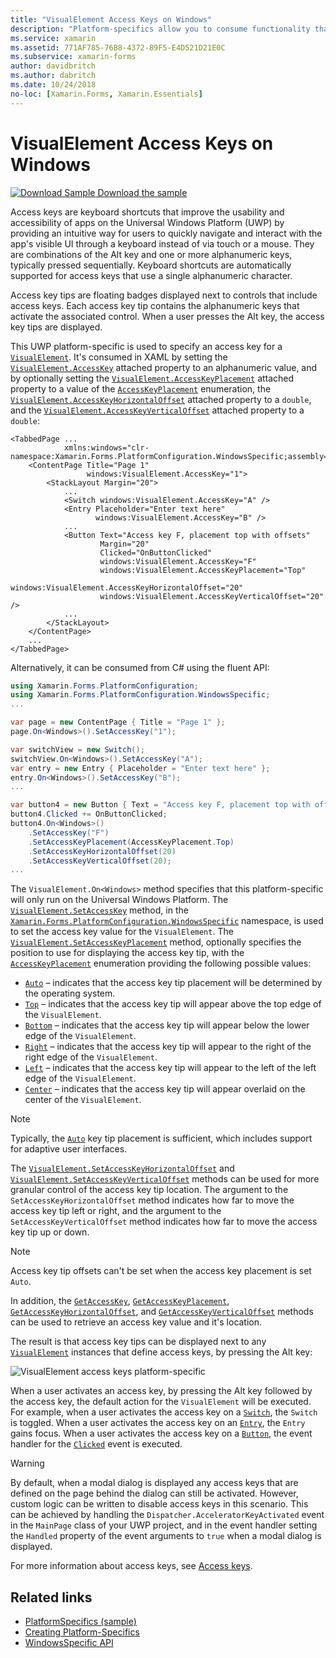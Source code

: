 ```yaml
---
title: "VisualElement Access Keys on Windows"
description: "Platform-specifics allow you to consume functionality that's only available on a specific platform, without implementing custom renderers or effects. This article explains how to consume the Windows platform-specific that specifies an access key for a VisualElement."
ms.service: xamarin
ms.assetid: 771AF785-76B8-4372-89F5-E4D521D21E0C
ms.subservice: xamarin-forms
author: davidbritch
ms.author: dabritch
ms.date: 10/24/2018
no-loc: [Xamarin.Forms, Xamarin.Essentials]
---
```


# VisualElement Access Keys on Windows

[![Download Sample](~/media/shared/download.png) Download the sample](/samples/xamarin/xamarin-forms-samples/userinterface-platformspecifics)

Access keys are keyboard shortcuts that improve the usability and accessibility of apps on the Universal Windows Platform (UWP) by providing an intuitive way for users to quickly navigate and interact with the app's visible UI through a keyboard instead of via touch or a mouse. They are combinations of the Alt key and one or more alphanumeric keys, typically pressed sequentially. Keyboard shortcuts are automatically supported for access keys that use a single alphanumeric character.

Access key tips are floating badges displayed next to controls that include access keys. Each access key tip contains the alphanumeric keys that activate the associated control. When a user presses the Alt key, the access key tips are displayed.

This UWP platform-specific is used to specify an access key for a [`VisualElement`](xref:Xamarin.Forms.VisualElement). It's consumed in XAML by setting the [`VisualElement.AccessKey`](xref:Xamarin.Forms.PlatformConfiguration.WindowsSpecific.VisualElement.AccessKeyProperty) attached property to an alphanumeric value, and by optionally setting the [`VisualElement.AccessKeyPlacement`](xref:Xamarin.Forms.PlatformConfiguration.WindowsSpecific.VisualElement.AccessKeyPlacementProperty) attached property to a value of the [`AccessKeyPlacement`](xref:Xamarin.Forms.AccessKeyPlacement) enumeration, the [`VisualElement.AccessKeyHorizontalOffset`](xref:Xamarin.Forms.PlatformConfiguration.WindowsSpecific.VisualElement.AccessKeyHorizontalOffsetProperty) attached property to a `double`, and the [`VisualElement.AccessKeyVerticalOffset`](xref:Xamarin.Forms.PlatformConfiguration.WindowsSpecific.VisualElement.AccessKeyVerticalOffsetProperty) attached property to a `double`:

```xaml
<TabbedPage ...
            xmlns:windows="clr-namespace:Xamarin.Forms.PlatformConfiguration.WindowsSpecific;assembly=Xamarin.Forms.Core">
    <ContentPage Title="Page 1"
                 windows:VisualElement.AccessKey="1">
        <StackLayout Margin="20">
            ...
            <Switch windows:VisualElement.AccessKey="A" />
            <Entry Placeholder="Enter text here"
                   windows:VisualElement.AccessKey="B" />
            ...
            <Button Text="Access key F, placement top with offsets"
                    Margin="20"
                    Clicked="OnButtonClicked"
                    windows:VisualElement.AccessKey="F"
                    windows:VisualElement.AccessKeyPlacement="Top"
                    windows:VisualElement.AccessKeyHorizontalOffset="20"
                    windows:VisualElement.AccessKeyVerticalOffset="20" />
            ...
        </StackLayout>
    </ContentPage>
    ...
</TabbedPage>
```

Alternatively, it can be consumed from C# using the fluent API:

```csharp
using Xamarin.Forms.PlatformConfiguration;
using Xamarin.Forms.PlatformConfiguration.WindowsSpecific;
...

var page = new ContentPage { Title = "Page 1" };
page.On<Windows>().SetAccessKey("1");

var switchView = new Switch();
switchView.On<Windows>().SetAccessKey("A");
var entry = new Entry { Placeholder = "Enter text here" };
entry.On<Windows>().SetAccessKey("B");
...

var button4 = new Button { Text = "Access key F, placement top with offsets", Margin = new Thickness(20) };
button4.Clicked += OnButtonClicked;
button4.On<Windows>()
    .SetAccessKey("F")
    .SetAccessKeyPlacement(AccessKeyPlacement.Top)
    .SetAccessKeyHorizontalOffset(20)
    .SetAccessKeyVerticalOffset(20);
...
```

The `VisualElement.On<Windows>` method specifies that this platform-specific will only run on the Universal Windows Platform. The [`VisualElement.SetAccessKey`](xref:Xamarin.Forms.PlatformConfiguration.WindowsSpecific.VisualElement.SetAccessKey(Xamarin.Forms.IPlatformElementConfiguration{Xamarin.Forms.PlatformConfiguration.Windows,Xamarin.Forms.VisualElement},System.String)) method, in the [`Xamarin.Forms.PlatformConfiguration.WindowsSpecific`](xref:Xamarin.Forms.PlatformConfiguration.WindowsSpecific) namespace, is used to set the access key value for the `VisualElement`. The [`VisualElement.SetAccessKeyPlacement`](xref:Xamarin.Forms.PlatformConfiguration.WindowsSpecific.VisualElement.SetAccessKeyPlacement(Xamarin.Forms.IPlatformElementConfiguration{Xamarin.Forms.PlatformConfiguration.Windows,Xamarin.Forms.VisualElement},Xamarin.Forms.AccessKeyPlacement)) method, optionally specifies the position to use for displaying the access key tip, with the [`AccessKeyPlacement`](xref:Xamarin.Forms.AccessKeyPlacement) enumeration providing the following possible values:

- [`Auto`](xref:Xamarin.Forms.AccessKeyPlacement.Auto) – indicates that the access key tip placement will be determined by the operating system.
- [`Top`](xref:Xamarin.Forms.AccessKeyPlacement.Top) – indicates that the access key tip will appear above the top edge of the `VisualElement`.
- [`Bottom`](xref:Xamarin.Forms.AccessKeyPlacement.Bottom) – indicates that the access key tip will appear below the lower edge of the `VisualElement`.
- [`Right`](xref:Xamarin.Forms.AccessKeyPlacement.Right) – indicates that the access key tip will appear to the right of the right edge of the `VisualElement`.
- [`Left`](xref:Xamarin.Forms.AccessKeyPlacement.Left) – indicates that the access key tip will appear to the left of the left edge of the `VisualElement`.
- [`Center`](xref:Xamarin.Forms.AccessKeyPlacement.Center) – indicates that the access key tip will appear overlaid on the center of the `VisualElement`.

> [!NOTE]
> Typically, the [`Auto`](xref:Xamarin.Forms.AccessKeyPlacement.Auto) key tip placement is sufficient, which includes support for adaptive user interfaces.

The [`VisualElement.SetAccessKeyHorizontalOffset`](xref:Xamarin.Forms.PlatformConfiguration.WindowsSpecific.VisualElement.SetAccessKeyHorizontalOffset(Xamarin.Forms.IPlatformElementConfiguration{Xamarin.Forms.PlatformConfiguration.Windows,Xamarin.Forms.VisualElement},System.Double)) and [`VisualElement.SetAccessKeyVerticalOffset`](xref:Xamarin.Forms.PlatformConfiguration.WindowsSpecific.VisualElement.SetAccessKeyVerticalOffset(Xamarin.Forms.IPlatformElementConfiguration{Xamarin.Forms.PlatformConfiguration.Windows,Xamarin.Forms.VisualElement},System.Double)) methods can be used for more granular control of the access key tip location. The argument to the `SetAccessKeyHorizontalOffset` method indicates how far to move the access key tip left or right, and the argument to the `SetAccessKeyVerticalOffset` method indicates how far to move the access key tip up or down.

>[!NOTE]
> Access key tip offsets can't be set when the access key placement is set `Auto`.

In addition, the [`GetAccessKey`](xref:Xamarin.Forms.PlatformConfiguration.WindowsSpecific.VisualElement.GetAccessKey(Xamarin.Forms.IPlatformElementConfiguration{Xamarin.Forms.PlatformConfiguration.Windows,Xamarin.Forms.VisualElement})), [`GetAccessKeyPlacement`](xref:Xamarin.Forms.PlatformConfiguration.WindowsSpecific.VisualElement.GetAccessKeyPlacement(Xamarin.Forms.IPlatformElementConfiguration{Xamarin.Forms.PlatformConfiguration.Windows,Xamarin.Forms.VisualElement})), [`GetAccessKeyHorizontalOffset`](xref:Xamarin.Forms.PlatformConfiguration.WindowsSpecific.VisualElement.GetAccessKeyHorizontalOffset(Xamarin.Forms.IPlatformElementConfiguration{Xamarin.Forms.PlatformConfiguration.Windows,Xamarin.Forms.VisualElement})), and [`GetAccessKeyVerticalOffset`](xref:Xamarin.Forms.PlatformConfiguration.WindowsSpecific.VisualElement.GetAccessKeyVerticalOffset(Xamarin.Forms.IPlatformElementConfiguration{Xamarin.Forms.PlatformConfiguration.Windows,Xamarin.Forms.VisualElement})) methods can be used to retrieve an access key value and it's location.

The result is that access key tips can be displayed next to any [`VisualElement`](xref:Xamarin.Forms.VisualElement) instances that define access keys, by pressing the Alt key:

![VisualElement access keys platform-specific](visualelement-access-keys-images/visualelement-accesskeys.png "VisualElement access keys platform-specific")

When a user activates an access key, by pressing the Alt key followed by the access key, the default action for the `VisualElement` will be executed. For example, when a user activates the access key on a [`Switch`](xref:Xamarin.Forms.Switch), the `Switch` is toggled. When a user activates the access key on an [`Entry`](xref:Xamarin.Forms.Entry), the `Entry` gains focus. When a user activates the access key on a [`Button`](xref:Xamarin.Forms.Button), the event handler for the [`Clicked`](xref:Xamarin.Forms.Button.Clicked) event is executed.

> [!WARNING]
> By default, when a modal dialog is displayed any access keys that are defined on the page behind the dialog can still be activated. However, custom logic can be written to disable access keys in this scenario. This can be achieved by handling the `Dispatcher.AcceleratorKeyActivated` event in the `MainPage` class of your UWP project, and in the event handler setting the `Handled` property of the event arguments to `true` when a modal dialog is displayed.

For more information about access keys, see [Access keys](/windows/uwp/design/input/access-keys).

## Related links

- [PlatformSpecifics (sample)](/samples/xamarin/xamarin-forms-samples/userinterface-platformspecifics)
- [Creating Platform-Specifics](~/xamarin-forms/platform/platform-specifics/index.md#creating-platform-specifics)
- [WindowsSpecific API](xref:Xamarin.Forms.PlatformConfiguration.WindowsSpecific)
